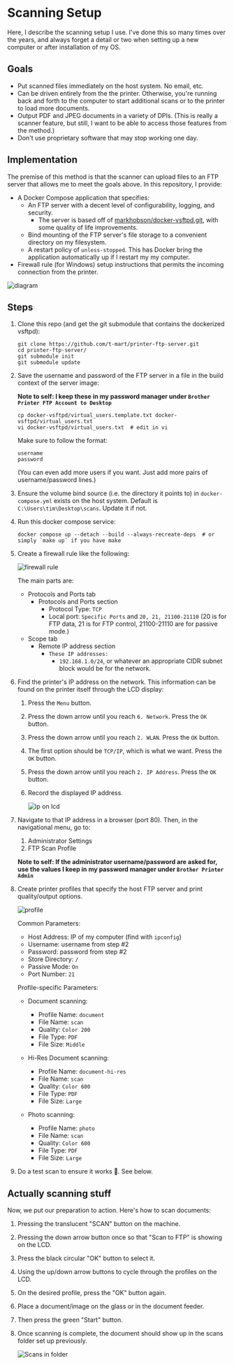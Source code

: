 # Scanning Setup

Here, I describe the scanning setup I use. I've done this so many times over the years, and always
forget a detail or two when setting up a new computer or after installation of my OS.

## Goals

- Put scanned files immediately on the host system. No email, etc.
- Can be driven entirely from the the printer. Otherwise, you're running back and forth to the
  computer to start additional scans or to the printer to load more documents.
- Output PDF and JPEG documents in a variety of DPIs. (This is really a scanner feature, but still,
  I want to be able to access those features from the method.)
- Don't use proprietary software that may stop working one day.

## Implementation

The premise of this method is that the scanner can upload files to an FTP server that allows me to
meet the goals above. In this repository, I provide:

- A Docker Compose application that specifies:
  - An FTP server with a decent level of configurability, logging, and security.
    - The server is based off of
      [markhobson/docker-vsftpd.git](https://github.com/markhobson/docker-vsftpd.git), with some
      quality of life improvements.
  - Bind mounting of the FTP server's file storage to a convenient directory on my filesystem.
  - A restart policy of `unless-stopped`. This has Docker bring the application automatically up if
    I restart my my computer.
- Firewall rule (for Windows) setup instructions that permits the incoming connection from the
  printer.

![diagram](./images/diagram.png)

## Steps

1. Clone this repo (and get the git submodule that contains the dockerized vsftpd):

   ```shell
   git clone https://github.com/t-mart/printer-ftp-server.git
   cd printer-ftp-server/
   git submodule init
   git submodule update
   ```

2. Save the username and password of the FTP server in a file in the build context of the server
   image:

   **Note to self: I keep these in my password manager under
   `Brother Printer FTP Account to Desktop`**

   ```shell
   cp docker-vsftpd/virtual_users.template.txt docker-vsftpd/virtual_users.txt
   vi docker-vsftpd/virtual_users.txt  # edit in vi
   ```

   Make sure to follow the format:

   ```text
   username
   password
   ```

   (You can even add more users if you want. Just add more pairs of username/password lines.)

3. Ensure the volume bind source (i.e. the directory it points to) in `docker-compose.yml` exists on
   the host system. Default is `C:\Users\tim\Desktop\scans`. Update it if not.

4. Run this docker compose service:

   ```shell
   docker compose up --detach --build --always-recreate-deps  # or simply `make up` if you have make
   ```

5. Create a firewall rule like the following:

   ![firewall rule](./images/firewall-rule.gif)

   The main parts are:

   - Protocols and Ports tab
     - Protocols and Ports section
       - Protocol Type: `TCP`
       - Local port: `Specific Ports` and `20, 21, 21100-21110` (20 is for FTP data, 21 is for FTP
         control, 21100-21110 are for passive mode.)
   - Scope tab
     - Remote IP address section
       - `These IP addresses:`
         - `192.168.1.0/24`, or whatever an appropriate CIDR subnet block would be for the network.

6. Find the printer's IP address on the network. This information can be found on the printer itself
   through the LCD display:

   1. Press the `Menu` button.
   2. Press the down arrow until you reach `6. Network`. Press the `OK` button.
   3. Press the down arrow until you reach `2. WLAN`. Press the `OK` button.
   4. The first option should be `TCP/IP`, which is what we want. Press the `OK` button.
   5. Press the down arrow until you reach `2. IP Address`. Press the `OK` button.
   6. Record the displayed IP address.

      ![ip on lcd](./images/ip.png)

7. Navigate to that IP address in a browser (port 80). Then, in the navigational menu, go to:

   1. Administrator Settings
   2. FTP Scan Profile

   **Note to self: If the administrator username/password are asked for, use the values I keep in my
   password manager under `Brother Printer Admin`**

8. Create printer profiles that specify the host FTP server and print quality/output options.

   ![profile](./images/profile.png)

   Common Parameters:

   - Host Address: IP of my computer (find with `ipconfig`)
   - Username: username from step #2
   - Password: password from step #2
   - Store Directory: `/`
   - Passive Mode: `On`
   - Port Number: `21`

   Profile-specific Parameters:

   - Document scanning:

     - Profile Name: `document`
     - File Name: `scan`
     - Quality: `Color 200`
     - File Type: `PDF`
     - File Size: `Middle`

   - Hi-Res Document scanning:

     - Profile Name: `document-hi-res`
     - File Name: `scan`
     - Quality: `Color 600`
     - File Type: `PDF`
     - File Size: `Large`

   - Photo scanning:

     - Profile Name: `photo`
     - File Name: `scan`
     - Quality: `Color 600`
     - File Type: `PDF`
     - File Size: `Large`

9. Do a test scan to ensure it works 🤞. See below.

## Actually scanning stuff

Now, we put our preparation to action. Here's how to scan documents:

1. Pressing the translucent "SCAN" button on the machine.
2. Pressing the down arrow button once so that "Scan to FTP" is showing on the LCD.
3. Press the black circular "OK" button to select it.
4. Using the up/down arrow buttons to cycle through the profiles on the LCD.
5. On the desired profile, press the "OK" button again.
6. Place a document/image on the glass or in the document feeder.
7. Then press the green "Start" button.
8. Once scanning is complete, the document should show up in the scans folder set up previously.

   ![Scans in folder](./images/scan-folder.png)

